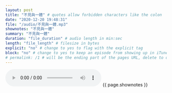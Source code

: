 ```yaml
---
layout: post
title: "不見與一體" # quotes allow forbidden characters like the colon
date: "2020-12-20 19:48:31"
file: "/audio/不見與一體.mp3"
shownotes: "不見與一體"
summary: "不見與一體"
duration: "file_duration" # audio length in min:sec
length: "file_length" # filesize in bytes
explicit: "no" # change to yes to flag with the explicit tag
block: "no" # change to yes to keep an episode from showing up in iTunes
# permalink: /1 # will be the ending part of the pages URL, delete to default to the title
---
```


<audio controls>
<source src="{{site.url}}{{site.baseurl}}{{ page.file }}" type="audio/x-mp3">
Your browser does not support the audio element.
</audio>
{{ page.shownotes }}
